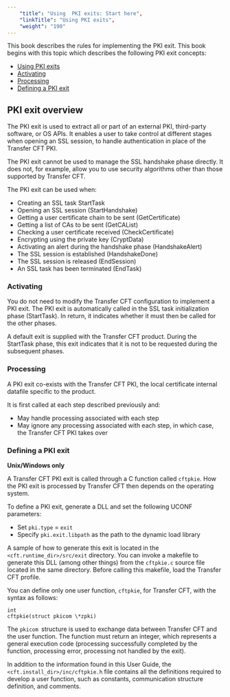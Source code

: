 ```yaml
---
    "title": "Using  PKI exits: Start here",
    "linkTitle": "Using PKI exits",
    "weight": "190"
---
```

This book describes the rules for implementing the PKI exit. This book
begins with this topic which describes
the following PKI exit concepts:

- [Using
    PKI exits](#Using_PKI_exits__Start_here)
- [Activating](#Activating)
- [Processing](#Processing)
- [Defining
    a PKI exit](#Defining_a_PKI_exit)

<span id="Using_PKI_exits"></span>

PKI exit overview
-----------------

The PKI exit is used to extract all or part of an external PKI, third-party
software, or OS APIs. It enables a user to take control at different stages
when opening an SSL session, to handle authentication in place of the
Transfer CFT PKI.

The PKI exit cannot be used to manage the SSL handshake phase directly.
It does not, for example, allow you to use security algorithms other than
those supported by Transfer CFT.

The PKI exit can be used when:

- Creating an SSL
    task StartTask
- Opening an SSL
    session (StartHandshake)
- Getting a user
    certificate chain to be sent (GetCertificate)
- Getting a list
    of CAs to be sent (GetCAList)
- Checking a user
    certificate received (CheckCertificate)
- Encrypting using
    the private key (CryptData)
- Activating an alert
    during the handshake phase (HandshakeAlert)
- The SSL session
    is established (HandshakeDone)
- The SSL session
    is released (EndSession)
- An SSL task has
    been terminated (EndTask)

<span id="Activating"></span>

### Activating

You do not need to modify the Transfer CFT configuration to implement
a PKI exit. The PKI exit is automatically called in the SSL task initialization
phase (StartTask). In return, it indicates whether it must then
be called for the other phases.

A default exit is supplied with the Transfer CFT product. During the
StartTask phase, this exit indicates that it is not to be requested
during the subsequent phases.

<span id="Processing"></span>

### Processing

A PKI exit co-exists with the Transfer CFT PKI, the local certificate
internal datafile specific to the product.

It is first called at each step described previously and:

- May handle processing
    associated with each step
- May ignore any
    processing associated with each step, in which case, the Transfer CFT
    PKI takes over

<span id="Defining_a_PKI_exit"></span>

### Defining a PKI exit

****Unix/Windows only****

A Transfer CFT PKI exit is called through a C function called `cftpkie`. How the PKI exit is processed by Transfer CFT then depends on the operating system.

To define a PKI exit, generate a DLL and set the following UCONF parameters:

- Set `pki.type` = `exit`
- Specify `pki.exit.libpath` as the path to the dynamic load library

A sample of how to generate this exit is located in the `<cft.runtime_dir>/src/exit` directory. You can invoke a makefile to generate this DLL (among other things) from the `cftpkie.c` source file located in the same directory. Before calling this makefile, load the Transfer CFT profile.

You can define only one user function, `cftpkie`, for Transfer
CFT, with the syntax as follows:

```
int
cftpkie(struct pkicom \*zpki)
```

The `pkicom `structure is used to exchange data between Transfer CFT and
the user function. The function must return an integer, which represents
a general execution code (processing successfully completed by the function,
processing error, processing not handled by the exit).

In addition to the information found in this User Guide, the `<cft.install_dir>/inc/cftpkie.h` file contains all the definitions required to develop a user function, such as constants, communication structure definition, and comments.
